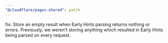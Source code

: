 ```yaml
---
"@cloudflare/pages-shared": patch
---
```


fix: Store an empty result when Early Hints parsing returns nothing or errors. Previously, we weren't storing anything which resulted in Early Hints being parsed on every request.
